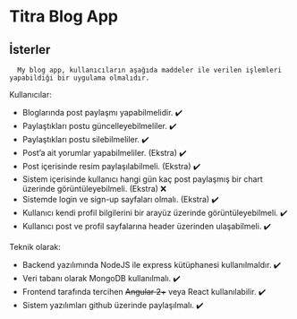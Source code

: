 # Titra Blog App

## İsterler

      My blog app, kullanıcıların aşağıda maddeler ile verilen işlemleri yapabildiği bir uygulama olmalıdır.

Kullanıcılar:

- Bloglarında post paylaşmı yapabilmelidir. ✔️
- Paylaştıkları postu güncelleyebilmeliler. ✔️
- Paylaştıkları postu silebilmeliler. ✔️
- Post’a ait yorumlar yapabilmeliler. (Ekstra) ✔️
- Post içerisinde resim paylaşılabilmeli. (Ekstra) ✔️
- Sistem içerisinde kullanıcı hangi gün kaç post paylaşmış bir chart üzerinde
  görüntüleyebilmeli. (Ekstra) ❌
- Sistemde login ve sign-up sayfaları olmalı. (Ekstra) ✔️
- Kullanıcı kendi profil bilgilerini bir arayüz üzerinde görüntüleyebilmeli. ✔️
- Kullanıcı post ve profil sayfalarına header üzerinden ulaşabilmeli. ✔️

Teknik olarak:

- Backend yazılımında NodeJS ile express kütüphanesi kullanılmaldır. ✔️
- Veri tabanı olarak MongoDB kullanılmalı. ✔️
- Frontend tarafında tercihen <del>Angular 2+</del> veya React kullanılabilir. ✔️
- Sistem yazılımları github üzerinde paylaşılmalı. ✔️
